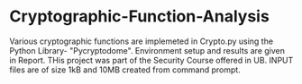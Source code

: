 # Cryptographic-Function-Analysis
Various cryptographic functions are implemeted in Crypto.py using the Python Library- "Pycryptodome".
Environment setup and results are given in Report. 
THis project was part of the Security Course offered in UB.
INPUT files are of size 1kB and 10MB created from command prompt.
